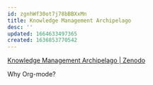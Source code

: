 ```yaml
---
id: zgnhWf30ot7j78bBBXxMn
title: Knowledge Management Archipelago
desc: ''
updated: 1664633497365
created: 1636853770542
---
```


[Knowledge Management Archipelago | Zenodo](https://zenodo.org/record/5034809)

Why Org-mode?